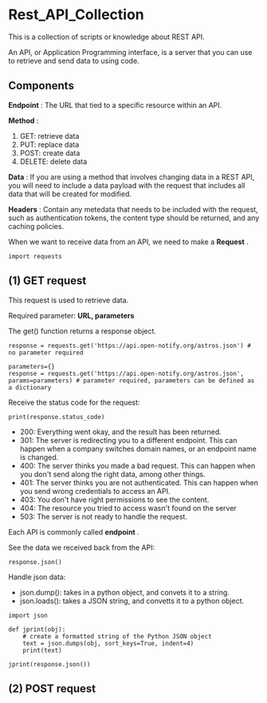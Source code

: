 # Rest_API_Collection

This is a collection of scripts or knowledge about REST API.

An API, or Application Programming interface, is a server that you can use to retrieve and send data to using code.

## Components

**Endpoint** : The URL that tied to a specific resource within an API.

**Method** : 
1. GET: retrieve data
2. PUT: replace data 
3. POST: create data
4. DELETE: delete data
             
**Data** : If you are using a method that involves changing data in a REST API, you will need to include a data payload with the request that includes all data that will be created for modified.

**Headers** : Contain any metedata that needs to be included with the request, such as authentication tokens, the content type should be returned, and any caching policies.

When we want to receive data from an API, we need to make a **Request** .

```pythonscript
import requests
```

## (1) GET request

This request is used to retrieve data. 

Required parameter: **URL, parameters**


The get() function returns a response object.
```pythonscript
response = requests.get('https://api.open-notify.org/astros.json') # no parameter required

parameters={}
response = requests.get('https://api.open-notify.org/astros.json', params=parameters) # parameter required, parameters can be defined as a dictionary
```

Receive the status code for the request:
```pythonscript
print(response.status_code) 
```

- 200: Everything went okay, and the result has been returned.
- 301: The server is redirecting you to a different endpoint. This can happen when a company switches domain names, or an endpoint name is changed.
- 400: The server thinks you made a bad request. This can happen when you don't send along the right data, among other things.
- 401: The server thinks you are not authenticated. This can happen when you send wrong credentials to access an API.
- 403: You don't have right permissions to see the content.
- 404: The resource you tried to access wasn't found on the server
- 503: The server is not ready to handle the request.

Each API is commonly called **endpoint** .

See the data we received back from the API:
```pythonscript
response.json()
```
Handle json data:
- json.dump(): takes in a python object, and convets it to a string.
- json.loads(): takes a JSON string, and convetts it to a python object.

```pythonscript
import json

def jprint(obj):
    # create a formatted string of the Python JSON object
    text = json.dumps(obj, sort_keys=True, indent=4)
    print(text)

jprint(response.json())
```

## (2) POST request

